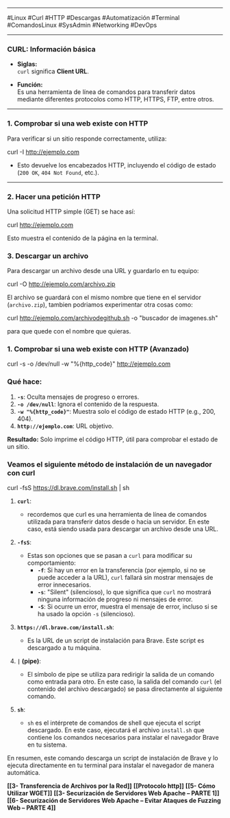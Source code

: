 
---

#Linux #Curl #HTTP #Descargas #Automatización #Terminal #ComandosLinux #SysAdmin #Networking #DevOps

---

### **CURL: Información básica**

- **Siglas:**  
    `curl` significa **Client URL**.
    
- **Función:**  
    Es una herramienta de línea de comandos para transferir datos mediante diferentes protocolos como HTTP, HTTPS, FTP, entre otros.
    

---

### **1. Comprobar si una web existe con HTTP**

Para verificar si un sitio responde correctamente, utiliza:

curl -I http://ejemplo.com

- Esto devuelve los encabezados HTTP, incluyendo el código de estado (`200 OK`, `404 Not Found`, etc.).

---

### **2. Hacer una petición HTTP**

Una solicitud HTTP simple (GET) se hace así:

curl http://ejemplo.com

Esto muestra el contenido de la página en la terminal.

### **3. Descargar un archivo**

Para descargar un archivo desde una URL y guardarlo en tu equipo:

curl -O http://ejemplo.com/archivo.zip

El archivo se guardará con el mismo nombre que tiene en el servidor (`archivo.zip`), tambien podriamos experimentar otra cosas como:

curl http://ejemplo.com/archivodegithub.sh -o "buscador de imagenes.sh" 

para que quede con el nombre que quieras.

### **1. Comprobar si una web existe con HTTP (Avanzado)**

curl -s -o /dev/null -w "%{http_code}" http://ejemplo.com 
### Qué hace:

1. **`-s`**: Oculta mensajes de progreso o errores.
2. **`-o /dev/null`**: Ignora el contenido de la respuesta.
3. **`-w "%{http_code}"`**: Muestra solo el código de estado HTTP (e.g., 200, 404).
4. **`http://ejemplo.com`**: URL objetivo.

**Resultado:** Solo imprime el código HTTP, útil para comprobar el estado de un sitio.

### Veamos el siguiente método de instalación de un navegador con curl 

curl -fsS https://dl.brave.com/install.sh | sh

1. **`curl`**:
    
    - recordemos que curl es una herramienta de línea de comandos utilizada para transferir datos desde o hacia un servidor. En este caso, está siendo usada para descargar un archivo desde una URL.
2. **`-fsS`**:
    
    - Estas son opciones que se pasan a `curl` para modificar su comportamiento:
        - **`-f`**: Si hay un error en la transferencia (por ejemplo, si no se puede acceder a la URL), `curl` fallará sin mostrar mensajes de error innecesarios.
        - **`-s`**: "Silent" (silencioso), lo que significa que `curl` no mostrará ninguna información de progreso ni mensajes de error.
        - **`-S`**: Si ocurre un error, muestra el mensaje de error, incluso si se ha usado la opción `-s` (silencioso).
3. **`https://dl.brave.com/install.sh`**:
    
    - Es la URL de un script de instalación para Brave. Este script es descargado a tu máquina.
4. **`|` (pipe)**:
    
    - El símbolo de pipe se utiliza para redirigir la salida de un comando como entrada para otro. En este caso, la salida del comando `curl` (el contenido del archivo descargado) se pasa directamente al siguiente comando.
5. **`sh`**:
    
    - `sh` es el intérprete de comandos de shell que ejecuta el script descargado. En este caso, ejecutará el archivo `install.sh` que contiene los comandos necesarios para instalar el navegador Brave en tu sistema.

En resumen, este comando descarga un script de instalación de Brave y lo ejecuta directamente en tu terminal para instalar el navegador de manera automática.



**[[3- Transferencia de Archivos por la Red]]** 
**[[Protocolo http]]**
**[[5- Cómo Utilizar WGET]]**
**[[3- Securización de Servidores Web Apache – PARTE 1]]**
**[[6- Securización de Servidores Web Apache – Evitar Ataques de Fuzzing Web – PARTE 4]]**
